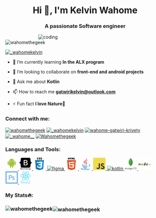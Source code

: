 <h1 align="center">Hi 👋, I'm Kelvin Wahome</h1>
<h3 align="center">A passionate Software engineer</h3>
<img align="right" alt="coding" width="400" src="https://raw.githubusercontent.com/TheDudeThatCode/TheDudeThatCode/master/Assets/Developer.gif">

<p align="left"> <img src="https://komarev.com/ghpvc/?username=wahomethegeek&label=Profile%20views&color=0e75b6&style=flat" alt="wahomethegeek" /> </p>

<p align="left"> <a href="https://twitter.com/_wahomekelvin" target="blank"><img src="https://img.shields.io/twitter/follow/_wahomekelvin?logo=twitter&style=for-the-badge" alt="_wahomekelvin" /></a> </p>

- 🌱 I’m currently learning **In the ALX program**

- 👯 I’m looking to collaborate on **front-end and android projects**

- 💬 Ask me about **Kotlin**

- 📫 How to reach me **gatwirikelvin@outlook.com**

- ⚡ Fun fact **I love Nature🌳**

<h3 align="left">Connect with me:</h3>
<p align="left">
<a href="https://dev.to/wahomethegeek" target="blank"><img align="center" src="https://raw.githubusercontent.com/rahuldkjain/github-profile-readme-generator/master/src/images/icons/Social/devto.svg" alt="wahomethegeek" height="30" width="40" /></a>
<a href="https://twitter.com/_wahomekelvin" target="blank"><img align="center" src="https://raw.githubusercontent.com/rahuldkjain/github-profile-readme-generator/master/src/images/icons/Social/twitter.svg" alt="_wahomekelvin" height="30" width="40" /></a>
<a href="https://linkedin.com/in/wahome-gatwiri-krivety" target="blank"><img align="center" src="https://raw.githubusercontent.com/rahuldkjain/github-profile-readme-generator/master/src/images/icons/Social/linked-in-alt.svg" alt="wahome-gatwiri-krivety" height="30" width="40" /></a>
<a href="https://instagram.com/_wahome__" target="blank"><img align="center" src="https://raw.githubusercontent.com/rahuldkjain/github-profile-readme-generator/master/src/images/icons/Social/instagram.svg" alt="_wahome__" height="30" width="40" /></a>
<a href="https://www.youtube.com/@wahomethegeek" target="blank"><img align="center" src="https://raw.githubusercontent.com/rahuldkjain/github-profile-readme-generator/master/src/images/icons/Social/youtube.svg" alt="Wahomethegeek" height="30" width="40" /></a>
</p>

<h3 align="left">Languages and Tools:</h3>
<p align="left"> <a href="https://developer.android.com" target="_blank" rel="noreferrer"> <img src="https://raw.githubusercontent.com/devicons/devicon/master/icons/android/android-original-wordmark.svg" alt="android" width="40" height="40"/> </a> <a href="https://getbootstrap.com" target="_blank" rel="noreferrer"> <img src="https://raw.githubusercontent.com/devicons/devicon/master/icons/bootstrap/bootstrap-plain-wordmark.svg" alt="bootstrap" width="40" height="40"/> </a> <a href="https://www.w3schools.com/css/" target="_blank" rel="noreferrer"> <img src="https://raw.githubusercontent.com/devicons/devicon/master/icons/css3/css3-original-wordmark.svg" alt="css3" width="40" height="40"/> </a> <a href="https://www.figma.com/" target="_blank" rel="noreferrer"> <img src="https://www.vectorlogo.zone/logos/figma/figma-icon.svg" alt="figma" width="40" height="40"/> </a> <a href="https://www.w3.org/html/" target="_blank" rel="noreferrer"> <img src="https://raw.githubusercontent.com/devicons/devicon/master/icons/html5/html5-original-wordmark.svg" alt="html5" width="40" height="40"/> </a> <a href="https://www.java.com" target="_blank" rel="noreferrer"> <img src="https://raw.githubusercontent.com/devicons/devicon/master/icons/java/java-original.svg" alt="java" width="40" height="40"/> </a> <a href="https://developer.mozilla.org/en-US/docs/Web/JavaScript" target="_blank" rel="noreferrer"> <img src="https://raw.githubusercontent.com/devicons/devicon/master/icons/javascript/javascript-original.svg" alt="javascript" width="40" height="40"/> </a> <a href="https://kotlinlang.org" target="_blank" rel="noreferrer"> <img src="https://www.vectorlogo.zone/logos/kotlinlang/kotlinlang-icon.svg" alt="kotlin" width="40" height="40"/> </a> <a href="https://www.mongodb.com/" target="_blank" rel="noreferrer"> <img src="https://raw.githubusercontent.com/devicons/devicon/master/icons/mongodb/mongodb-original-wordmark.svg" alt="mongodb" width="40" height="40"/> </a> <a href="https://nodejs.org" target="_blank" rel="noreferrer"> <img src="https://raw.githubusercontent.com/devicons/devicon/master/icons/nodejs/nodejs-original-wordmark.svg" alt="nodejs" width="40" height="40"/> </a> <a href="https://www.photoshop.com/en" target="_blank" rel="noreferrer"> <img src="https://raw.githubusercontent.com/devicons/devicon/master/icons/photoshop/photoshop-line.svg" alt="photoshop" width="40" height="40"/> </a> <a href="https://reactjs.org/" target="_blank" rel="noreferrer"> <img src="https://raw.githubusercontent.com/devicons/devicon/master/icons/react/react-original-wordmark.svg" alt="react" width="40" height="40"/> </a> </p>

<h3 align="left">My Stats🔥:<h3>

<p><img align="left" src="https://github-readme-stats.vercel.app/api/top-langs?username=wahomethegeek&show_icons=true&locale=en&layout=compact" alt="wahomethegeek" /></p>
  
<p><img align="center" src="https://github-readme-streak-stats.herokuapp.com/?user=wahomethegeek&" alt="wahomethegeek" /></p>




